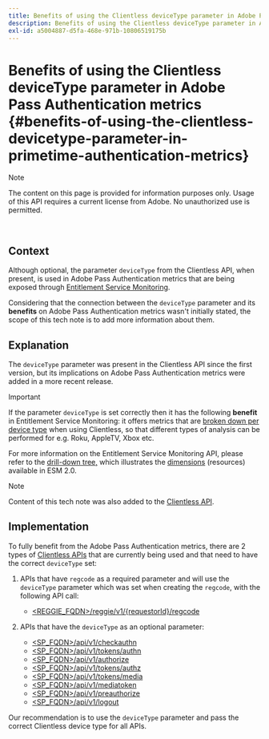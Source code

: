```yaml
---
title: Benefits of using the Clientless deviceType parameter in Adobe Pass Authentication metrics
description: Benefits of using the Clientless deviceType parameter in Adobe Pass Authentication metrics
exl-id: a5004887-d5fa-468e-971b-10806519175b
---
```

# Benefits of using the Clientless deviceType parameter in Adobe Pass Authentication metrics {#benefits-of-using-the-clientless-devicetype-parameter-in-primetime-authentication-metrics}

>[!NOTE]
>
>The content on this page is provided for information purposes only. Usage of this API requires a current license from Adobe. No unauthorized use is permitted.

</br>

## Context

Although optional, the parameter `deviceType` from the Clientless API, when present, is used in Adobe Pass Authentication metrics that are being exposed through [Entitlement Service Monitoring](/help/authentication/integration-guide-programmers/features-premium/esm/entitlement-service-monitoring-overview.md).

Considering that the connection between the `deviceType` parameter and its **benefits** on Adobe Pass Authentication metrics wasn't initially stated, the scope of this tech note is to add more information about them.

## Explanation

The `deviceType` parameter was present in the Clientless API since the first version, but its implications on Adobe Pass Authentication metrics were added in a more recent release.



>[!IMPORTANT]
>
>If the parameter `deviceType` is set correctly then it has the following **benefit** in Entitlement Service Monitoring: it offers metrics that are [broken down per device type](/help/authentication/integration-guide-programmers/features-premium/esm/entitlement-service-monitoring-overview.md#clientless_device_type) when using Clientless, so that different types of analysis can be performed for e.g. Roku, AppleTV, Xbox etc.


For more information on the Entitlement Service Monitoring API, please refer to the [drill-down tree,](/help/authentication/integration-guide-programmers/features-premium/esm/entitlement-service-monitoring-api.md#drill-down_tree) which illustrates the [dimensions](/help/authentication/integration-guide-programmers/features-premium/esm/entitlement-service-monitoring-overview.md#esm_dimensions) (resources) available in ESM 2.0.

>[!NOTE]
>
>Content of this tech note was also added to the [Clientless API](#clientless_device_type).




## Implementation

To fully benefit from the Adobe Pass Authentication metrics, there are 2 types of [Clientless APIs](#web_srvs_summary) that are currently being used and that need to have the correct `deviceType` set:

1.  APIs that have `regcode` as a required parameter and will use the `deviceType` parameter which was set when creating the `regcode`, with the following API call:
      - [\<REGGIE\_FQDN\>/reggie/v1/{requestorId}/regcode](#reg_serv)

1.  APIs that have the `deviceType` as an optional parameter:
      - [\<SP\_FQDN\>/api/v1/checkauthn](#check_authn_token)
      - [<span class="s1">\<SP\_FQDN\>/api/v1/tokens/authn</span>](#retrieve_authn_token)
      - [\<SP\_FQDN\>/api/v1/authorize](#init_authz)
      - [\<SP\_FQDN\>/api/v1/tokens/authz](#retrieve_authz_token)
      - [\<SP\_FQDN\>/api/v1/tokens/media](#short_media)
      - [\<SP\_FQDN\>/api/v1/mediatoken](#short_media)
      - [\<SP\_FQDN\>/api/v1/preauthorize](#PreAuthZ_Resources)
      - [\<SP\_FQDN\>/api/v1/logout](#init_logout)

Our recommendation is to use the `deviceType` parameter and pass the correct Clientless device type for all APIs.
